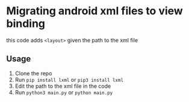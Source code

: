 # Migrating android xml files to view binding

this code adds ```<layout>``` given the path to the xml file

## Usage
1. Clone the repo
2. Run ```pip install lxml``` or ```pip3 install lxml```
3. Edit the path to the xml file in the code
4. Run ```python3 main.py``` or ```python main.py```

 
